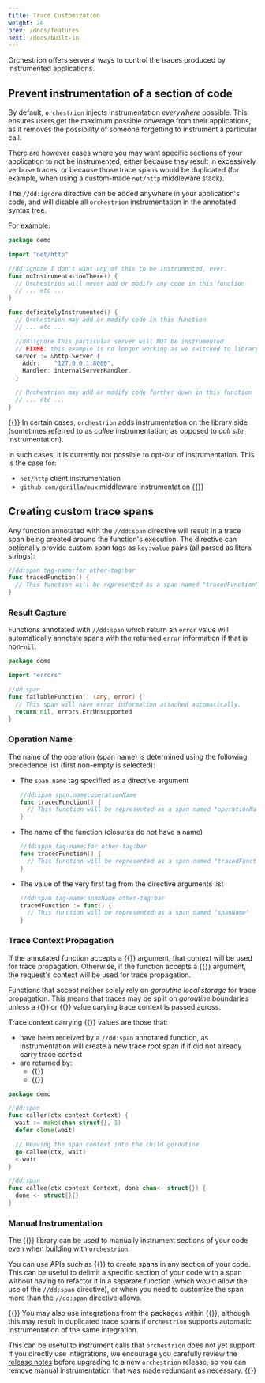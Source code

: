 ```yaml
---
title: Trace Customization
weight: 20
prev: /docs/features
next: /docs/built-in
---
```


Orchestrion offers serveral ways to control the traces produced by instrumented
applications.

## Prevent instrumentation of a section of code

By default, `orchestrion` injects instrumentation _everywhere_ possible. This
ensures users get the maximum possible coverage from their applications, as it
removes the possibility of someone forgetting to instrument a particular call.

There are however cases where you may want specific sections of your application
to not be instrumented, either because they result in excessively verbose
traces, or because those trace spans would be duplicated (for example, when
using a custom-made `net/http` middleware stack).

The `//dd:ignore` directive can be added anywhere in your application's code,
and will disable all `orchestrion` instrumentation in the annotated syntax tree.

For example:

```go
package demo

import "net/http"

//dd:ignore I don't want any of this to be instrumented, ever.
func noInstrumentationThere() {
  // Orchestrion will never add or modify any code in this function
  // ... etc ...
}

func definitelyInstrumented() {
  // Orchestrion may add or modify code in this function
  // ... etc ...

  //dd:ignore This particular server will NOT be instrumented
  // FIXME: this example is no longer working as we switched to library-side instrumentation.
  server := &http.Server {
    Addr:    "127.0.0.1:8080",
    Handler: internalServerHandler,
  }

  // Orchestrion may add or modify code further down in this function
  // ... etc ...
}
```

{{<callout emoji="⚠️">}}
In certain cases, `orchestrion` adds instrumentation on the library side
(sometimes referred to as _callee_ instrumentation; as opposed to _call site_
instrumentation).

In such cases, it is currently not possible to opt-out of instrumentation. This
is the case for:
- `net/http` client instrumentation
- `github.com/gorilla/mux` middleware instrumentation
{{</callout>}}

## Creating custom trace spans

Any function annotated with the `//dd:span` directive will result in a trace
span being created around the function's execution. The directive can optionally
provide custom span tags as `key:value` pairs (all parsed as literal strings):

```go
//dd:span tag-name:for other-tag:bar
func tracedFunction() {
  // This function will be represented as a span named "tracedFunction"
}
```

### Result Capture

Functions annotated with `//dd:span` which return an `error` value will
automatically annotate spans with the returned `error` information if that is
non-`nil`.

```go
package demo

import "errors"

//dd:span
func failableFunction() (any, error) {
  // This span will have error information attached automatically.
  return nil, errors.ErrUnsupported
}
```

### Operation Name

The name of the operation (span name) is determined using the following
precedence list (first non-empty is selected):

- The `span.name` tag specified as a directive argument
  ```go
  //dd:span span.name:operationName
  func tracedFunction() {
    // This function will be represented as a span named "operationName"
  }
  ```
- The name of the function (closures do not have a name)
  ```go
  //dd:span tag-name:for other-tag:bar
  func tracedFunction() {
    // This function will be represented as a span named "tracedFunction"
  }
  ```
- The value of the very first tag from the directive arguments list
  ```go
  //dd:span tag-name:spanName other-tag:bar
  tracedFunction := func() {
    // This function will be represented as a span named "spanName"
  }
  ```

### Trace Context Propagation

If the annotated function accepts a {{<godoc import-path="context" name="Context" >}}
argument, that context will be used for trace propagation. Otherwise, if the
function accepts a {{<godoc import-path="net/http" package="http" name="Request" prefix="*">}}
argument, the request's context will be used for trace propagation.

Functions that accept neither solely rely on _goroutine local storage_ for trace
propagation. This means that traces may be split on _goroutine_ boundaries
unless a {{<godoc import-path="context" name="Context" >}} or
{{<godoc import-path="net/http" package="http" name="Request" prefix="*">}}
value carying trace context is passed across.

Trace context carrying {{<godoc import-path="context" name="Context" >}} values
are those that:

- have been received by a `//dd:span` annotated function, as instrumentation
  will create a new trace root span if if did not already carry trace context
- are returned by:
  - {{<godoc import-path="gopkg.in/DataDog/dd-trace-go.v1/ddtrace/tracer" package="tracer" name="StartSpanFromContext" >}}
  - {{<godoc import-path="gopkg.in/DataDog/dd-trace-go.v1/ddtrace/tracer" package="tracer" name="ContextWithSpan" >}}

```go
package demo

//dd:span
func caller(ctx context.Context) {
  wait := make(chan struct{}, 1)
  defer close(wait)

  // Weaving the span context into the child goroutine
  go callee(ctx, wait)
  <-wait
}

//dd:span
func callee(ctx context.Context, done chan<- struct{}) {
  done <- struct{}{}
}
```

### Manual Instrumentation

The {{<godoc import-path="gopkg.in/DataDog/dd-trace-go.v1">}} library can be
used to manually instrument sections of your code even when building with
`orchestrion`.

You can use APIs such as {{<godoc import-path="gopkg.in/DataDog/dd-trace-go.v1/ddtrace/tracer" package="tracer" name="StartSpanFromContext" >}}
to create spans in any section of your code. This can be useful to delimit a
specific section of your code with a span without having to refactor it in a
separate function (which would allow the use of the `//dd:span` directive), or
when you need to customize the span more than the `//dd:span` directive allows.

{{<callout emoji="⚠️">}}
You may also use integrations from the packages within
{{<godoc import-path="gopkg.in/DataDog/dd-trace-go.v1/contrib">}}, although this
may result in duplicated trace spans if `orchestrion` supports automatic
instrumentation of the same integration.

This can be useful to instrument calls that `orchestrion` does not yet support.
If you directly use integrations, we encourage you carefully review the
[release notes](https://github.com/DataDog/orchestrion/releases) before
upgrading to a new `orchestrion` release, so you can remove manual
instrumentation that was made redundant as necessary.
{{</callout>}}
